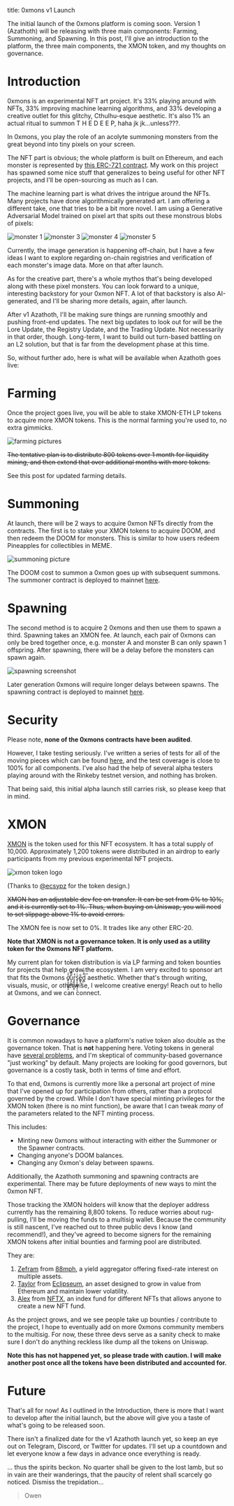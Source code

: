 title: 0xmons v1 Launch

The initial launch of the 0xmons platform is coming soon. Version 1 (Azathoth) will be releasing with three main components: Farming, Summoning, and Spawning. In this post, I'll give an introduction to the platform, the three main components, the XMON token, and my thoughts on governance.

# Introduction

0xmons is an experimental NFT art project. It's 33% playing around with NFTs, 33% improving machine learning algorithms, and 33% developing a creative outlet for this glitchy, Cthulhu-esque aesthetic. <span class="hidden">It's also 1% an actual ritual to summon T H E D E E P, haha jk jk…unless???</span>.

In 0xmons, you play the role of an acolyte summoning monsters from the great beyond into tiny pixels on your screen.

The NFT part is obvious; the whole platform is built on Ethereum, and each monster is represented by [this ERC-721 contract](https://etherscan.io/address/0x0427743df720801825a5c82e0582b1e915e0f750). My work on this project has spawned some nice stuff that generalizes to being useful for other NFT projects, and I'll be open-sourcing as much as I can. 

The machine learning part is what drives the intrigue around the NFTs. Many projects have done algorithmically generated art. I am offering a different take, one that tries to be a bit more novel. I am using a Generative Adversarial Model trained on pixel art that spits out these monstrous blobs of pixels:

![monster 1](https://i.imgur.com/2AtVvfX.gif)
![monster 3](https://i.imgur.com/rtwcStw.gif)
![monster 4](https://i.imgur.com/iuPFsZ1.gif)
![monster 5](https://i.imgur.com/8Qn3f1d.gif)

Currently, the image generation is happening off-chain, but I have a few ideas I want to explore regarding on-chain registries and verification of each monster's image data. More on that after launch.

As for the creative part, there's a whole mythos that's being developed along with these pixel monsters. You can look forward to a unique, interesting backstory for your 0xmon NFT. A lot of that backstory is also AI-generated, and I'll be sharing more details, again, after launch.

After v1 Azathoth, I'll be making sure things are running smoothly and pushing front-end updates. The next big updates to look out for will be the Lore Update, the Registry Update, and the Trading Update. Not necessarily in that order, though. Long-term, I want to build out turn-based battling on an L2 solution, but that is far from the development phase at this time.

So, without further ado, here is what will be available when Azathoth goes live:

# Farming
Once the project goes live, you will be able to stake XMON-ETH LP tokens to acquire more XMON tokens. This is the normal farming you're used to, no extra gimmicks. 

![farming pictures](https://i.imgur.com/9nyfoai.png)

~~The tentative plan is to distribute 800 tokens over 1 month for liquidity mining, and then extend that over additional months with more tokens.~~

See this post for updated farming details.

# Summoning
At launch, there will be 2 ways to acquire 0xmon NFTs directly from the contracts. The first is to stake your XMON tokens to acquire DOOM, and then redeem the DOOM for monsters. This is similar to how users redeem Pineapples for collectibles in MEME.

![summoning picture](https://i.imgur.com/AyenAiD.png)

The DOOM cost to summon a 0xmon goes up with subsequent summons. The summoner contract is deployed to mainnet [here](https://etherscan.io/address/0xd06337a401b468657de2f9d3e390ce5b21c3c1c0#code).

# Spawning
The second method is to acquire 2 0xmons and then use them to spawn a third. Spawning takes an XMON fee. At launch, each pair of 0xmons can only be bred together once, e.g. monster A and monster B can only spawn 1 offspring. After spawning, there will be a delay before the monsters can spawn again.

![spawning screenshot](https://i.imgur.com/oxrkIaI.png)

Later generation 0xmons will require longer delays between spawns. The spawning contract is deployed to mainnet [here](https://etherscan.io/address/0x4fad5ddc4e0186b932e27baa7d37d97457dfc868).

# Security
Please note, **none of the 0xmons contracts have been audited**.

However, I take testing seriously. I've written a series of tests for all of the moving pieces which can be found [here](https://github.com/0xmons/0xmons-contracts-new/tree/main/test), and the test coverage is close to 100% for all components. I've also had the help of several alpha testers playing around with the Rinkeby testnet version, and nothing has broken.

That being said, this initial alpha launch still carries risk, so please keep that in mind.

# XMON 
[XMON](https://etherscan.io/address/0x3aaDA3e213aBf8529606924d8D1c55CbDc70Bf74) is the token used for this NFT ecosystem. It has a total supply of 10,000. Approximately 1,200 tokens were distributed in an airdrop to early participants from my previous experimental NFT projects. 

![xmon token logo](https://i.imgur.com/MUXU7Tj.png)

(Thanks to [@ecsypz](https://twitter.com/ecsypz) for the token design.)

~~XMON has an adjustable dev fee on transfer. It can be set from 0% to 10%, and it is currently set to 1%. Thus, when buying on Uniswap, you will need to set slippage above 1% to avoid errors.~~

The XMON fee is now set to 0%. It trades like any other ERC-20.

**Note that XMON is not a governance token. It is only used as a utility token for the 0xmons NFT platform.**

My current plan for token distribution is via LP farming and token bounties for projects that help grow the ecosystem.  I am very excited to sponsor art that fits the 0xmons c̸̙̹̥̲̬̮̟̯̓̾ụ̡̲͚̹̑̃͌ṙ̡͈̬̯̯̰̝̟̽s̟̞̝̪͇̹͙͕̉ͥ̒̑́e̳̟͋͟ͅḏ̻̎ͤ͋͗͢  aesthetic. Whether that's through writing, visuals, music, or otherwise, I welcome creative energy! Reach out to hello at 0xmons, and we can connect.

# Governance
It is common nowadays to have a platform's native token also double as the governance token. That is **not** happening here. Voting tokens in general have [several problems](https://www.zeframlou.com/2019/02/why-voting-tokens-are-fking-horrible.html), and I'm skeptical of community-based governance "just working" by default. Many projects are looking for good governors, but governance is a costly task, both in terms of time and effort. 

To that end, 0xmons is currently more like a personal art project of mine that I've opened up for participation from others, rather than a protocol governed by the crowd. While I don't have special minting privileges for the XMON token (there is no mint function), be aware that I can tweak *many* of the parameters related to the NFT minting process.

This includes:

* Minting new 0xmons without interacting with either the Summoner or the Spawner contracts.
* Changing anyone's DOOM balances.
* Changing any 0xmon's delay between spawns.

Additionally, the Azathoth summoning and spawning contracts are experimental. There may be future deployments of new ways to mint the 0xmon NFT.

Those tracking the XMON holders will know that the deployer address currently has the remaining 8,800 tokens. To reduce worries about rug-pulling, I'll be moving the funds to a multisig wallet. Because the community is still nascent, I've reached out to three public devs I know (and recommend!), and they've agreed to become signers for the remaining XMON tokens after initial bounties and farming pool are distributed.

They are:

1. [Zefram](https://twitter.com/boredGenius) from [88mph](www.88mph.app), a yield aggregator offering fixed-rate interest on multiple assets.
2. [Taylor](https://twitter.com/EclipseumToken) from [Eclipseum](https://eclipseum.org/), an asset designed to grow in value from Ethereum and maintain lower volatility.
3. [Alex](https://twitter.com/alexgausman) from [NFTX](https://nftx.org/#/), an index fund for different NFTs that allows anyone to create a new NFT fund.

As the project grows, and we see people take up bounties / contribute to the project, I hope to eventually add on more 0xmons community members to the multisig. For now, these three devs serve as a sanity check to make sure I don't do anything reckless like dump all the tokens on Uniswap.

**Note this has not happened yet, so please trade with caution. I will make another post once all the tokens have been distributed and accounted for.**

# Future
That's all for now! As I outlined in the Introduction, there is more that I want to develop after the initial launch, but the above will give you a taste of what's going to be released soon.

There isn't a finalized date for the v1 Azathoth launch yet, so keep an eye out on Telegram, Discord, or Twitter for updates. I'll set up a countdown and let everyone know a few days in advance once everything is ready.

<span class="hidden">... thus the spirits beckon. No quarter shall be given to the lost lamb, but so in vain are their wanderings, that the paucity of relent shall scarcely go noticed. Dismiss the trepidation...</span>

> Owen